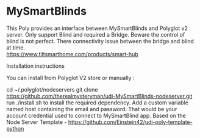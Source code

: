 # MySmartBlinds

This Poly provides an interface between MySmartBlinds and Polyglot v2 server. Only support Blind and required a Bridge. Beware the control of blind is not perfect. There connectivity issue between the bridge and blind at time.  
https://www.tiltsmarthome.com/products/smart-hub

Installation instructions

You can install from Polyglot V2 store or manually :

cd ~/.polyglot/nodeservers
git clone https://github.com/therealmysteryman/udi-MySmartBlinds-nodeserver.git
run ./install.sh to install the required dependency.
Add a custom variable named host containing the email and password. That would be your account credential used to connect to MySmartBlind app.
Based on the Node Server Template - https://github.com/Einstein42/udi-poly-template-python
